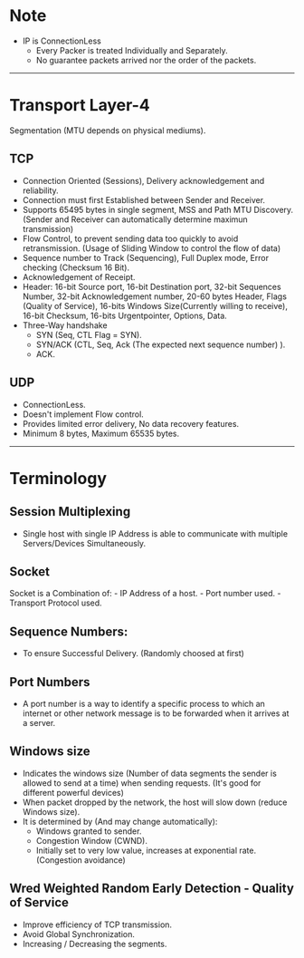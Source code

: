 # Note

- IP is ConnectionLess
	- Every Packer is treated Individually and Separately.
	- No guarantee packets arrived nor the order of the packets.
***

# Transport Layer-4

Segmentation (MTU depends on physical mediums).

## TCP

- Connection Oriented (Sessions), Delivery acknowledgement and reliability.
- Connection must first Established between Sender and Receiver.
- Supports 65495 bytes in single segment, MSS and Path MTU Discovery. (Sender and Receiver can automatically determine maximun transmission)
- Flow Control, to prevent sending data too quickly to avoid retransmission. (Usage of Sliding Window to control the flow of data)
- Sequence number to Track (Sequencing), Full Duplex mode, Error checking (Checksum 16 Bit).
- Acknowledgement of Receipt.
- Header: 16-bit Source port, 16-bit Destination port, 32-bit Sequences Number, 32-bit Acknowledgement number, 20-60 bytes Header, Flags (Quality of Service), 16-bits Windows Size(Currently willing to receive), 16-bit Checksum, 16-bits Urgentpointer, Options, Data.
- Three-Way handshake
	- SYN (Seq, CTL Flag = SYN).
	- SYN/ACK (CTL, Seq, Ack (The expected next sequence number) ).
	- ACK.

## UDP

- ConnectionLess.
- Doesn't implement Flow control.
- Provides limited error delivery, No data recovery features.
- Minimum 8 bytes, Maximum 65535 bytes.

***

# Terminology

## Session Multiplexing

- Single host with single IP Address is able to communicate with multiple Servers/Devices Simultaneously.

## Socket

Socket is a Combination of: 
	- IP Address of a host.
	- Port number used.
	- Transport Protocol used.

## Sequence Numbers:

- To ensure Successful Delivery. (Randomly choosed at first)

## Port Numbers

- A port number is a way to identify a specific process to which an internet or other network message is to be forwarded when it arrives at a server.

## Windows size

- Indicates the windows size (Number of data segments the sender is allowed to send at a time) when sending requests. (It's good for different powerful devices)
- When packet dropped by the network, the host will slow down (reduce Windows size).
- It is determined by (And may change automatically):
	- Windows granted to sender.
	- Congestion Window (CWND).
	- Initially set to very low value, increases at exponential rate. (Congestion avoidance)	

## Wred Weighted Random Early Detection - Quality of Service

- Improve efficiency of TCP transmission.
- Avoid Global Synchronization.
- Increasing / Decreasing the segments.